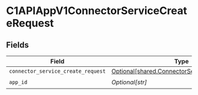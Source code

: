 # C1APIAppV1ConnectorServiceCreateRequest


## Fields

| Field                                                                                                      | Type                                                                                                       | Required                                                                                                   | Description                                                                                                |
| ---------------------------------------------------------------------------------------------------------- | ---------------------------------------------------------------------------------------------------------- | ---------------------------------------------------------------------------------------------------------- | ---------------------------------------------------------------------------------------------------------- |
| `connector_service_create_request`                                                                         | [Optional[shared.ConnectorServiceCreateRequest]](undefined/models/shared/connectorservicecreaterequest.md) | :heavy_minus_sign:                                                                                         | N/A                                                                                                        |
| `app_id`                                                                                                   | *Optional[str]*                                                                                            | :heavy_check_mark:                                                                                         | N/A                                                                                                        |